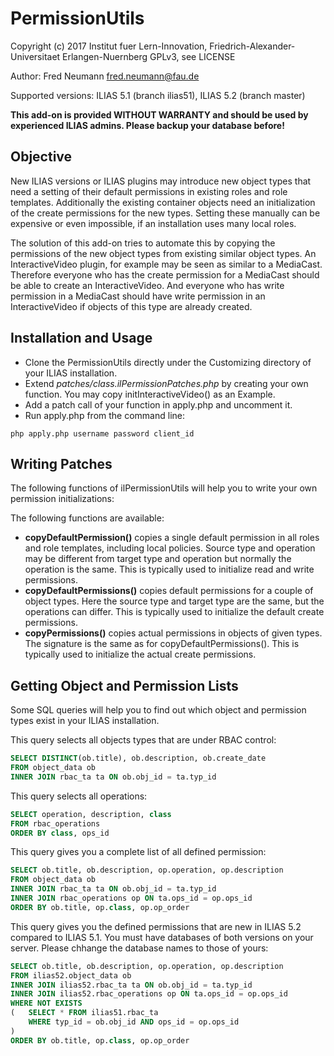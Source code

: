 # PermissionUtils

Copyright (c) 2017 Institut fuer Lern-Innovation, Friedrich-Alexander-Universitaet Erlangen-Nuernberg
GPLv3, see LICENSE

Author: Fred Neumann <fred.neumann@fau.de>

Supported versions: ILIAS 5.1 (branch ilias51), ILIAS 5.2 (branch master)

**This add-on is provided WITHOUT WARRANTY and should be used by experienced ILIAS admins. Please backup your database before!** 

## Objective

New ILIAS versions or ILIAS plugins may introduce new object types that need a setting of their default permissions in existing roles and role templates. Additionally the existing container objects need an initialization of the create permissions for the new types. Setting these manually can be expensive or even impossible, if an installation uses many local roles.

The solution of this add-on tries to automate this by copying the permissions of the new object types from existing similar object types. An InteractiveVideo plugin, for example may be seen as similar to a MediaCast. Therefore everyone who has the create permission for a MediaCast should be able to create an InteractiveVideo. And everyone who has write permission in a MediaCast should have write permission in an InteractiveVideo if objects of this type are already created.

## Installation and Usage

* Clone the PermissionUtils directly under the Customizing directory of your ILIAS installation.
* Extend *patches/class.ilPermissionPatches.php* by creating your own function. You may copy initInteractiveVideo() as an Example.
* Add a patch call of your function in apply.php and uncomment it.
* Run apply.php from the command line: 
```
php apply.php username password client_id
```

## Writing Patches

The following functions of ilPermissionUtils will help you to write your own permission initializations:

The following functions are available:
* **copyDefaultPermission()** copies a single default permission in all roles and role templates, including local policies. Source type and operation may be different from target type and operation but normally the operation is the same. This is typically used to initialize read and write permissions.
* **copyDefaultPermissions()** copies default permissions for a couple of object types. Here the source type and target type are the same, but the operations can differ. This is typically used to initialize the default create permissions.
* **copyPermissions()** copies actual permissions in objects of given types. The signature is the same as for copyDefaultPermissions(). This is typically used to initialize the actual create permissions.

## Getting Object and Permission Lists

Some SQL queries will help you to find out which object and permission types exist in your ILIAS installation.

This query selects all objects types that are under RBAC control:
```sql
SELECT DISTINCT(ob.title), ob.description, ob.create_date
FROM object_data ob
INNER JOIN rbac_ta ta ON ob.obj_id = ta.typ_id
```

This query selects all operations:
```sql
SELECT operation, description, class
FROM rbac_operations
ORDER BY class, ops_id
```

This query gives you a complete list of all defined permission:
```sql
SELECT ob.title, ob.description, op.operation, op.description
FROM object_data ob
INNER JOIN rbac_ta ta ON ob.obj_id = ta.typ_id
INNER JOIN rbac_operations op ON ta.ops_id = op.ops_id
ORDER BY ob.title, op.class, op.op_order
```

This query gives you the defined permissions that are new in ILIAS 5.2 compared to ILIAS 5.1. You must have databases of both versions on your server. Please chhange the database names to those of yours:
```sql
SELECT ob.title, ob.description, op.operation, op.description
FROM ilias52.object_data ob
INNER JOIN ilias52.rbac_ta ta ON ob.obj_id = ta.typ_id
INNER JOIN ilias52.rbac_operations op ON ta.ops_id = op.ops_id
WHERE NOT EXISTS
(	SELECT * FROM ilias51.rbac_ta
	WHERE typ_id = ob.obj_id AND ops_id = op.ops_id
)
ORDER BY ob.title, op.class, op.op_order
```
